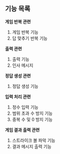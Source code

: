 ##  기능 목록

**게임 반복 관련**  
1. 게임 반복 기능  
2. 답 맞추기 반복 기능  

**출력 관련**  
1. 출력 기능  
2. 인사 메시지  

**정답 생성 관련**  
1. 정답 생성 기능  

**입력 처리 관련**  
1. 정수 입력 기능  
2. 범위 초과 수 방지 기능  
3. 중복 수 및 0 방지 기능  

**게임 결과 출력 관련**  
1. 스트라이크 볼 파악 기능  
2. 결과 메시지 출력 기능  